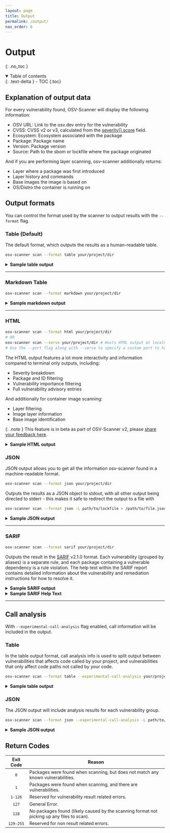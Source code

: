 ```yaml
---
layout: page
title: Output
permalink: /output/
nav_order: 6
---
```


# Output

{: .no_toc }

<details open markdown="block">
  <summary>
    Table of contents
  </summary>
  {: .text-delta }
- TOC
{:toc}
</details>

## Explanation of output data

For every vulnerability found, OSV-Scanner will display the following information:

- OSV URL: Link to the osv.dev entry for the vulnerability
- CVSS: CVSS v2 or v3, calculated from the [severity[].score](https://ossf.github.io/osv-schema/#severity-field) field.
- Ecosystem: Ecosystem associated with the package
- Package: Package name
- Version: Package version
- Source: Path to the sbom or lockfile where the package originated

And if you are performing layer scanning, osv-scanner additionally returns:

- Layer where a package was first introduced
- Layer history and commands
- Base images the image is based on
- OS/Distro the container is running on

## Output formats

You can control the format used by the scanner to output results with the `--format` flag.

### Table (Default)

The default format, which outputs the results as a human-readable table.

```bash
osv-scanner scan --format table your/project/dir
```

<details markdown="1">
<summary><b>Sample table output</b></summary>

```bash
╭─────────────────────────────────────┬──────┬───────────┬──────────────────────────┬─────────┬────────────────────╮
│ OSV URL                             │ CVSS │ ECOSYSTEM │  PACKAGE                 │ VERSION │ SOURCE             │
├─────────────────────────────────────┼──────┼───────────┼──────────────────────────┼─────────┼────────────────────┤
│ https://osv.dev/GHSA-c3h9-896r-86jm | 8.6  │ Go        │ github.com/gogo/protobuf │ 1.3.1   │ path/to/go.mod     │
│ https://osv.dev/GHSA-m5pq-gvj9-9vr8 | 7.5  │ crates.io │ regex                    │ 1.3.1   │ path/to/Cargo.lock │
╰─────────────────────────────────────┴──────┴───────────┴──────────────────────────┴─────────┴────────────────────╯
```

</details>

---

### Markdown Table

```bash
osv-scanner scan --format markdown your/project/dir
```

<details markdown="1">
<summary><b>Sample markdown output</b></summary>

**Raw output:**

```
| OSV URL                                                                   | CVSS | Ecosystem | Package                  | Version | Source                                                 |
| ------------------------------------------------------------------------- | ---- | --------- | ------------------------ | ------- | ------------------------------------------------------ |
| https://osv.dev/GHSA-c3h9-896r-86jm<br/>https://osv.dev/GO-2021-0053      | 8.6  | Go        | github.com/gogo/protobuf | 1.3.1   | ../scorecard-check-osv-e2e/go.mod                      |
| https://osv.dev/GHSA-m5pq-gvj9-9vr8<br/>https://osv.dev/RUSTSEC-2022-0013 | 7.5  | crates.io | regex                    | 1.5.1   | ../scorecard-check-osv-e2e/sub-rust-project/Cargo.lock |
```

**Rendered:**

| OSV URL                                                                   | CVSS | Ecosystem | Package                  | Version | Source                                                 |
| ------------------------------------------------------------------------- | ---- | --------- | ------------------------ | ------- | ------------------------------------------------------ |
| https://osv.dev/GHSA-c3h9-896r-86jm<br/>https://osv.dev/GO-2021-0053      | 8.6  | Go        | github.com/gogo/protobuf | 1.3.1   | ../scorecard-check-osv-e2e/go.mod                      |
| https://osv.dev/GHSA-m5pq-gvj9-9vr8<br/>https://osv.dev/RUSTSEC-2022-0013 | 7.5  | crates.io | regex                    | 1.5.1   | ../scorecard-check-osv-e2e/sub-rust-project/Cargo.lock |

</details>

---

### HTML

```bash
osv-scanner scan --format html your/project/dir
# OR
osv-scanner scan --serve your/project/dir # Hosts HTML output at localhost port 8000
# Use the --port flag along with --serve to specify a custom port to host the output
```

The HTML output features a lot more interactivity and information compared to terminal only outputs, including:

- Severity breakdown
- Package and ID filtering
- Vulnerability importance filtering
- Full vulnerability advisory entries

And additionally for container image scanning:

- Layer filtering
- Image layer information
- Base image identification

{: .note }
This feature is in beta as part of OSV-Scanner v2, please [share your feedback here](https://github.com/google/osv-scanner/discussions/1529).

<details markdown="1">
<summary><b>Sample HTML output</b></summary>

![HTML Output Screenshot](./images/html-container-output.png)

</details>

### JSON

JSON output allows you to get all the information osv-scanner found in a machine-readable format.

```bash
osv-scanner scan --format json your/project/dir
```

Outputs the results as a JSON object to stdout, with all other output being directed to stderr - this makes it safe to redirect the output to a file with

```bash
osv-scanner scan --format json -L path/to/lockfile > /path/to/file.json
```

<details markdown="1">
<summary><b>Sample JSON output</b></summary>

```json
{
  "results": [
    {
      "source": {
        "path": "/absolute/path/to/go.mod",
        // One of: lockfile, sbom, git, docker
        "type": "lockfile"
      },
      "packages": [
        {
          "package": {
            "name": "github.com/gogo/protobuf",
            "version": "1.3.1",
            "ecosystem": "Go"
          },
          "vulnerabilities": [
            {
              "id": "GHSA-c3h9-896r-86jm",
              "aliases": ["CVE-2021-3121"]
              // ... Full OSV
            },
            {
              "id": "GO-2021-0053",
              "aliases": ["CVE-2021-3121", "GHSA-c3h9-896r-86jm"]
              // ... Full OSV
            }
          ],
          // Grouping based on aliases, if two vulnerability share the same alias, or alias each other,
          // they are considered the same vulnerability, and is grouped here under the id field.
          "groups": [
            {
              "ids": ["GHSA-c3h9-896r-86jm", "GO-2021-0053"],
              // Call stack analysis is done using the `--experimental-call-analysis` flag
              // and result is matched against data provided by the advisory to check if
              // affected code is actually being executed.
              "experimentalAnalysis": {
                "GO-2021-0053": {
                  "called": false
                }
              }
            }
          ]
        }
      ]
    },
    {
      "source": {
        "path": "/absolute/path/to/Cargo.lock",
        "type": "lockfile"
      },
      "packages": [
        {
          "package": {
            "name": "regex",
            "version": "1.5.1",
            "ecosystem": "crates.io"
          },
          "vulnerabilities": [
            {
              "id": "GHSA-m5pq-gvj9-9vr8",
              "aliases": ["CVE-2022-24713"]
              // ... Full OSV
            },
            {
              "id": "RUSTSEC-2022-0013",
              "aliases": ["CVE-2022-24713"]
              // ... Full OSV
            }
          ],
          "groups": [
            {
              "ids": ["GHSA-m5pq-gvj9-9vr8", "RUSTSEC-2022-0013"]
            }
          ]
        }
      ]
    }
  ]
}
```

</details>

---

### SARIF

```bash
osv-scanner scan --format sarif your/project/dir
```

Outputs the result in the [SARIF](https://sarifweb.azurewebsites.net/) v2.1.0 format. Each vulnerability (grouped by aliases) is a separate rule, and each package containing a vulnerable dependency is a rule violation. The help text within the SARIF report contains detailed information about the vulnerability and remediation instructions for how to resolve it.

<details markdown="1">
<summary><b>Sample SARIF output</b></summary>

```json
{
  "version": "2.1.0",
  "$schema": "https://json.schemastore.org/sarif-2.1.0.json",
  "runs": [
    {
      "tool": {
        "driver": {
          "informationUri": "https://github.com/google/osv-scanner",
          "name": "osv-scanner",
          "rules": [
            {
              "id": "CVE-2022-24713",
              "shortDescription": {
                "text": "CVE-2022-24713: <advisory summary>"
              },
              "fullDescription": {
                "text": "<Full advisory details>...",
                "markdown": "<Full advisory details>..."
              },
              // Deprecated IDs field contains all alias IDs
              "deprecatedIds": [
                "CVE-2022-24713",
                "RUSTSEC-2022-0013",
                "GHSA-m5pq-gvj9-9vr8"
              ],
              "help": {
                "text": "<Markdown help text>...",
                "markdown": "<Markdown help text>..."
              }
            }
          ],
          "version": "1.4.1"
        }
      },
      "artifacts": [
        {
          "location": {
            "uri": "file:///path/to/sub-rust-project/Cargo.lock"
          },
          "length": -1
        }
      ],
      "results": [
        {
          "ruleId": "CVE-2022-24713",
          "ruleIndex": 0,
          "level": "warning",
          "message": {
            "text": "Package 'regex@1.5.1' is vulnerable to 'CVE-2022-24713' (also known as 'RUSTSEC-2022-0013', 'GHSA-m5pq-gvj9-9vr8')."
          },
          "locations": [
            {
              "physicalLocation": {
                "artifactLocation": {
                  "uri": "file:///path/to/sub-rust-project/Cargo.lock"
                }
              }
            }
          ]
        }
      ]
    }
  ]
}
```

</details>

<details markdown="1">
<summary><b>Sample SARIF Help Text</b></summary>

> **Your dependency is vulnerable to [CVE-2022-24713](https://osv.dev/list?q=CVE-2022-24713)**
> (Also published as: [RUSTSEC-2022-0013](https://osv.dev/vulnerability/RUSTSEC-2022-0013), [GHSA-m5pq-gvj9-9vr8](https://osv.dev/vulnerability/GHSA-m5pq-gvj9-9vr8), ).
>
> {:.no_toc}
>
> ## [RUSTSEC-2022-0013](https://osv.dev/vulnerability/RUSTSEC-2022-0013)
>
> <details>
> <summary>Details</summary>
>
> > Full advisory details...
>
> </details>
>
> {:.no_toc}
>
> ## [GHSA-m5pq-gvj9-9vr8](https://osv.dev/vulnerability/GHSA-m5pq-gvj9-9vr8)
>
> <details>
> <summary>Details</summary>
>
> > Full advisory details...
>
> </details>
>
> ---
>
> {:.no_toc}
>
> ### Affected Packages
>
> | Source                                    | Package Name | Package Version |
> | ----------------------------------------- | ------------ | --------------- |
> | lockfile:/path/to/rust-project/Cargo.lock | regex        | 1.5.1           |
>
> {:.no_toc}
>
> ## Remediation
>
> To fix these vulnerabilities, update the vulnerabilities past the listed fixed versions below.
>
> {:.no_toc}
>
> ### Fixed Versions
>
> | Vulnerability ID    | Package Name | Fixed Version |
> | ------------------- | ------------ | ------------- |
> | GHSA-m5pq-gvj9-9vr8 | regex        | 1.5.5         |
> | RUSTSEC-2022-0013   | regex        | 1.5.5         |
>
> If you believe these vulnerabilities do not affect your code and wish to ignore them, add them to the ignore list in an
> `osv-scanner.toml` file located in the same directory as the lockfile containing the vulnerable dependency.
>
> See the format and more options in our documentation here: https://google.github.io/osv-scanner/configuration/
>
> Add or append these values to the following config files to ignore this vulnerability:
>
> `/path/to/rust-project/osv-scanner.toml`
>
> ```
> [[IgnoredVulns]]
> id = "CVE-2022-24713"
> reason = "Your reason for ignoring this vulnerability"
> ```

</details>

---

## Call analysis

With `--experimental-call-analysis` flag enabled, call information will be included in the output.

### Table

In the table output format, call analysis info is used to split output between vulnerabilities that
affects code called by your project, and vulnerabilities that only affect code paths not called by
your code.

```bash
osv-scanner scan --format table --experimental-call-analysis your/project/dir
```

<details markdown="1">
<summary><b>Sample table output</b></summary>

```bash
╭─────────────────────────────────────┬──────┬───────────┬─────────────────┬─────────┬────────────────────╮
│ OSV URL                             │ CVSS │ ECOSYSTEM │ PACKAGE         │ VERSION │ SOURCE             │
├─────────────────────────────────────┼──────┼───────────┼─────────────────┼─────────┼────────────────────┤
│ https://osv.dev/GHSA-qc84-gqf4-9926 │ 8.1  │ crates.io │ crossbeam-utils │ 0.6.6   │ path/to/Cargo.lock │
│ https://osv.dev/RUSTSEC-2022-0041   │      │           │                 │         │                    │
│ https://osv.dev/GHSA-43w2-9j62-hq99 │ 9.8  │ crates.io │ smallvec        │ 1.6.0   │ path/to/Cargo.lock │
│ https://osv.dev/RUSTSEC-2021-0003   │      │           │                 │         │                    │
├─────────────────────────────────────┼──────┼───────────┼─────────────────┼─────────┼────────────────────┤
│ Uncalled vulnerabilities            │      │           │                 │         │                    │
├─────────────────────────────────────┼──────┼───────────┼─────────────────┼─────────┼────────────────────┤
│ https://osv.dev/GHSA-xcf7-rvmh-g6q4 │      │ crates.io │ openssl         │ 0.10.52 │ path/to/Cargo.lock │
│ https://osv.dev/RUSTSEC-2023-0044   │      │           │                 │         │                    │
╰─────────────────────────────────────┴──────┴───────────┴─────────────────┴─────────┴────────────────────╯
```

</details>

### JSON

The JSON output will include analysis results for each vulnerability group.

```bash
osv-scanner scan --format json --experimental-call-analysis -L path/to/lockfile > /path/to/file.json
```

<details markdown="1">
<summary><b>Sample JSON output</b></summary>

```json
{
  "results": [
    {
      "source": {
        "path": "path/to/Cargo.lock",
        "type": "lockfile"
      },
      "packages": [
        {
          "package": {
            "name": "crossbeam-utils",
            "version": "0.6.6",
            "ecosystem": "crates.io"
          },
          "vulnerabilities": [
            {
              "id": "GHSA-qc84-gqf4-9926",
              "aliases": ["CVE-2022-23639"]
              // ... Full OSV
            },
            {
              "id": "RUSTSEC-2022-0041",
              "aliases": ["GHSA-qc84-gqf4-9926", "CVE-2022-23639"]
              // ... Full OSV
            }
          ],
          "groups": [
            {
              // This vuln has no function info, so no call analysis done
              "ids": ["GHSA-qc84-gqf4-9926", "RUSTSEC-2022-0041"]
            }
          ]
        },
        {
          "package": {
            "name": "memoffset",
            "version": "0.5.6",
            "ecosystem": "crates.io"
          },
          "vulnerabilities": [
            {
              "id": "GHSA-wfg4-322g-9vqv"
              // ... Full OSV
            },
            {
              "id": "RUSTSEC-2023-0045",
              "aliases": ["GHSA-wfg4-322g-9vqv"]
              // ... Full OSV
            }
          ],
          "groups": [
            {
              "ids": ["GHSA-wfg4-322g-9vqv", "RUSTSEC-2023-0045"],
              // RUSTSEC-2023-0045 does have function info, call analysis is performed
              // the vulnerable function is not called
              "experimentalAnalysis": {
                "RUSTSEC-2023-0045": {
                  "called": false
                }
              }
            }
          ]
        },
        {
          "package": {
            "name": "smallvec",
            "version": "1.6.0",
            "ecosystem": "crates.io"
          },
          "vulnerabilities": [
            {
              "id": "GHSA-43w2-9j62-hq99",
              "aliases": ["CVE-2021-25900"]
              // ... Full OSV
            },
            {
              "id": "RUSTSEC-2021-0003",
              "aliases": ["CVE-2021-25900", "GHSA-43w2-9j62-hq99"]
              // ... Full OSV
            }
          ],
          "groups": [
            {
              "ids": ["GHSA-43w2-9j62-hq99", "RUSTSEC-2021-0003"],
              // RUSTSEC-2021-0003 does have function info, call analysis is performed
              // the vulnerable function does get called.
              "experimentalAnalysis": {
                "RUSTSEC-2021-0003": {
                  "called": true
                }
              }
            }
          ]
        }
      ]
    }
  ]
}
```

</details>

## Return Codes

| Exit Code | Reason                                                                                     |
| :-------: | ------------------------------------------------------------------------------------------ |
|    `0`    | Packages were found when scanning, but does not match any known vulnerabilities.           |
|    `1`    | Packages were found when scanning, and there are vulnerabilities.                          |
|  `1-126`  | Reserved for vulnerability result related errors.                                          |
|   `127`   | General Error.                                                                             |
|   `128`   | No packages found (likely caused by the scanning format not picking up any files to scan). |
| `129-255` | Reserved for non result related errors.                                                    |

